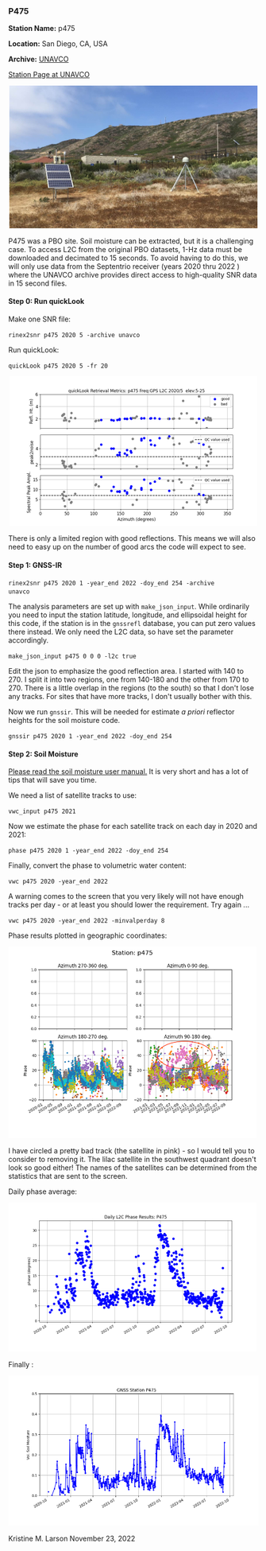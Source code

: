 ### P475

**Station Name:** 	p475

**Location:** San Diego, CA, USA

**Archive:** [UNAVCO](http://www.unavco.org)


[Station Page at UNAVCO](https://www.unavco.org/instrumentation/networks/status/nota/overview/P475)

<p align="center">
<img src="../_static/P475.jpg" width="500"/>
</P>
 
P475 was a PBO site. Soil moisture can be extracted, but it is a challenging case. To access 
L2C from the original PBO datasets, 1-Hz data must be downloaded and decimated to 15 seconds. To avoid 
having to do this, we will only use data from the Septentrio receiver (years 2020 thru 2022 ) where the UNAVCO archive 
provides direct access to high-quality SNR data in 15 second files. 


#### Step 0: Run quickLook

Make one SNR file:

<code>rinex2snr p475 2020 5 -archive unavco</code>

Run quickLook:

<code>quickLook p475 2020 5 -fr 20</code>

<p align="center">
<img src="../_static/p475_quick.png" width=500/>
</p>

There is only a limited region with good reflections.  This means we will also need to 
easy up on the number of good arcs the code will expect to see.

#### Step 1: GNSS-IR


<code>rinex2snr p475 2020 1 -year_end 2022 -doy_end 254 -archive unavco </code>

The analysis parameters are set up with <code>make_json_input</code>. While ordinarily you need to input 
the station latitude, longitude, and ellipsoidal height for this code, if the station is in the <code>gnssrefl</code> database, you can 
put zero values there instead. We only need the L2C data, so have set the parameter accordingly.

<code>make_json_input p475 0 0 0 -l2c true</code>

Edit the json to emphasize the good reflection area. I started with 140 to 270.  I split it into two regions,
one from 140-180 and the other from 170 to 270. There is a little overlap in the regions (to the south) so that I don't lose 
any tracks. For sites that have more tracks, I don't usually bother with this. 

Now we run <code>gnssir</code>. This will be needed for estimate *a priori* reflector heights for the soil moisture code.

<code>gnssir p475 2020 1 -year_end 2022 -doy_end 254 </code>


#### Step 2: Soil Moisture

[Please read the soil moisture user manual.](../pages/README_vwc.md) It is very short and 
has a lot of tips that will save you time.

We need a list of satellite tracks to use:

<code>vwc_input p475 2021</code>

Now we estimate the phase for each satellite track on each day in 2020 and 2021:

<code>phase p475 2020 1 -year_end 2022 -doy_end 254 </code>

Finally, convert the phase to volumetric water content:

<code>vwc p475 2020 -year_end 2022</code>

A warning comes to the screen that you very likely will not have enough tracks per day -
or at least you should lower the requirement. Try again ...

<code>vwc p475 2020 -year_end 2022 -minvalperday 8</code>

Phase results plotted in geographic coordinates:

<img src="../_static/p475_phase.png" width=500/>

I have circled a pretty bad track (the satellite in pink) - so I would
tell you to consider to removing it. The lilac satellite in the southwest quadrant 
doesn't look so good either!  The names of the satellites can be determined
from the statistics that are sent to the screen.

Daily phase average:

<img src="../_static/p475_daily_phase.png" width=500/>

Finally : 

<img src="../_static/p475_vwc.png"/>

Kristine M. Larson November 23, 2022

